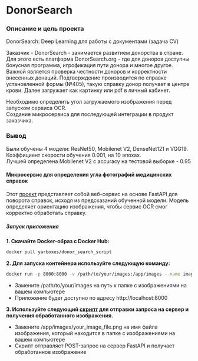 # DonorSearch

### Описание и цель проекта
DonorSearch: Deep Learning для работы с документами (задача CV)

Заказчик - DonorSearch -  занимается развитием донорства в стране. Для этого есть платформа DonorSearch.org - где для доноров доступны бонусная программа, игрофикация пути донора и многое другое. Важной является проверка честности доноров и корректности внесенных донаций. Подтверждение производится по справке установленной формы (№405), такую справку донор получает в центре крови.  Далее загружает как картинку или pdf в личный кабинет. 

Необходимо определить угол загружаемого изображения перед запуском сервиса OCR. \
Создание микросервиса для последующей интеграции в продукт заказчика.

### Вывод
Были обучены 4 модели: ResNet50, Mobilenet V2, DenseNet121 и VGG19. Коэффициент скорости обучения 0.001, на 10 эпохах.\
Лучшей определена Mobilenet V2 с accuracy на тестовой выборке - 0.95

#### Микросервис для определения угла фотографий медицинских справок

Этот [проект](https://github.com/eshubina/Donor_search/tree/main/donor_search_app) представляет собой веб-сервис на основе FastAPI для поворота справок, исходя из предсказаний обученной модели. Модель определяет ориентацию изображения, чтобы сервис OCR смог корректно обработать справку.

##### Запуск приложения

**1. Скачайте Docker-образ с Docker Hub:**

```bash
docker pull yarboxes/donor_search_script
```

**2. Для запуска контейнера используйте следующую команду:**

```bash
docker run -p 8000:8000 -v /path/to/your/images:/app/images --name image_rotation yarboxes/donor_search_script
```

- Замените /path/to/your/images на путь к папке с изображениями на вашем компьютере
- Приложение будет доступно по адресу http://localhost:8000

**3. Используйте следующий [скрипт](https://github.com/eshubina/Donor_search/blob/main/donor_search_app/test_image_rotation_request.py) для отправки запроса на сервер и получения обработанного изображения.**

- Замените /app/images/your_image_file.png на имя файла изображения, который находится в папке с изображениями на вашем компьютере
- Скрипт отправляет POST-запрос на сервер FastAPI и получает обработанное изображение

